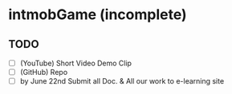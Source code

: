 ﻿# intmobGame (incomplete)

## TODO
- [ ] (YouTube) Short Video Demo Clip
- [ ] (GitHub) Repo
- [ ] by June 22nd Submit all Doc. & All our work to e-learning site
